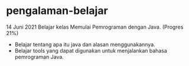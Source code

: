 # pengalaman-belajar

14 Juni 2021
Belajar kelas Memulai Pemrograman dengan Java. (Progres 21%)
* Belajar tentang apa itu java dan alasan menggunakannya.
* Belajar tools yang dapat digunakan untuk menjalankan bahasa pemrograman Java.
